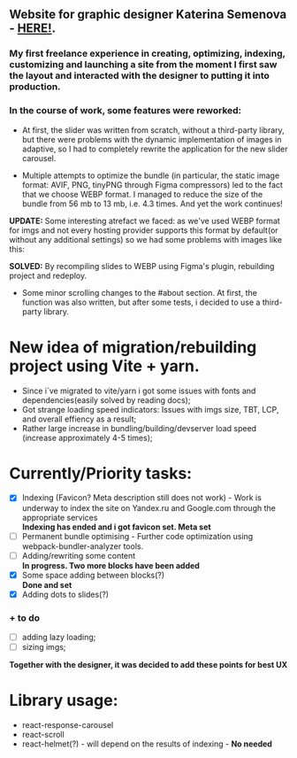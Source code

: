 ## Website for graphic designer **Katerina Semenova** - [HERE!](https://katerinasemenova.ru).
### My first freelance experience in creating, optimizing, indexing, customizing and launching a site from the moment I first saw the layout and interacted with the designer to putting it into production.

### In the course of work, some features  were reworked:
 * At first, the slider was written from scratch, without a third-party library, but there were problems with the dynamic
implementation of images in adaptive, so I had to completely rewrite the application for the new slider carousel.

 * Multiple attempts to optimize the bundle (in particular, the static image format: AVIF, PNG, tinyPNG through Figma
compressors) led to the fact that we choose WEBP format. I managed to reduce the size of the bundle from 56 mb
to 13 mb, i.e. 4.3 times. And yet the work continues!

**UPDATE:** Some interesting atrefact we faced: as we've used WEBP format for imgs and not every hosting provider supports this format by default(or without any additional settings) so we had some problems with images like this:

**SOLVED:** By recompiling slides to WEBP using Figma's plugin, rebuilding project and redeploy.

 * Some minor scrolling changes to the #about section. At first, the function was also written, but after some tests, i decided to use a third-party library.

# New idea of migration/rebuilding project using Vite + yarn.

* Since i`ve migrated to vite/yarn i got some issues with fonts and dependencies(easily solved by reading docs);
* Got strange loading speed indicators:
Issues with imgs size, TBT, LCP, and overall effiency as a result;
* Rather large increase in bundling/building/devserver load speed (increase approximately 4-5 times);



# Currently/Priority tasks:
- [X] Indexing (Favicon? Meta description still does not work) - Work is underway to index the site on Yandex.ru and Google.com through the appropriate services<BR>
  <b>Indexing has ended and i got favicon set. Meta set</b>
- [ ] Permanent bundle optimising - Further code optimization using webpack-bundler-analyzer tools.
- [ ] Adding/rewriting some content<BR>
  <b>In progress. Two more blocks have been added</b>
- [X] Some space adding between blocks(?)<BR>
  <b>Done and set</b>
- [X] Adding dots to slides(?)<BR>
### + to do
- [ ] adding lazy loading;
- [ ] sizing imgs;

<b>Together with the designer, it was decided to add these points for best UX</b>




# Library usage:
 * react-response-carousel
 * react-scroll
 * react-helmet(?) - will depend on the results of indexing - <b>No needed</b>
